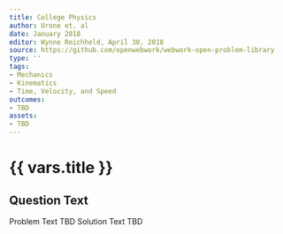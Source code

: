 ```yaml
---
title: College Physics
author: Urone et. al
date: January 2018
editor: Wynne Reichheld, April 30, 2018
source: https://github.com/openwebwork/webwork-open-problem-library
type: ''
tags:
- Mechanics
- Kinematics
- Time, Velocity, and Speed
outcomes:
- TBD
assets:
- TBD
---
```

# {{ vars.title }}

## Question Text

Problem Text TBD
Solution Text TBD